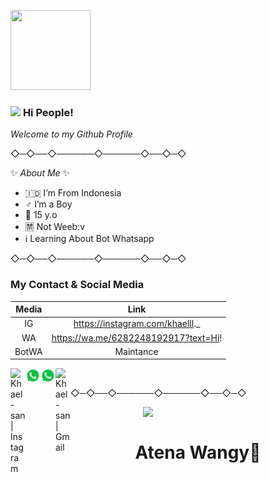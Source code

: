 </p>
<img src="https://i.ibb.co/mF5TZqH/VID-20210918-WA0051.gif" width="128" height="128"</p>

### <img src="https://github.com/TheDudeThatCode/TheDudeThatCode/blob/master/Assets/Hi.gif" width="29px"> **Hi People!**

*Welcome to my Github Profile*

◇─◇──◇──────◇──────◇──◇─◇

✨ _About Me_ ✨

- 🇮🇩 I’m From Indonesia
- ♂️ I’m a Boy
- 👔 15 y.o
- 🈲 Not Weeb:v
- ℹ️ Learning About Bot Whatsapp

◇─◇──◇──────◇──────◇──◇─◇


### My Contact & Social Media

| Media  |                     Link           |
| :-----------: | :--------------------------------: |
|       IG        |   https://instagram.com/khaelll._                     |
|       WA        |   https://wa.me/6282248192917?text=Hi!                      |
|       BotWA        |   Maintance                |

 <a href="https://www.instagram.com/khaelll._/">
    <img align="left" alt="Khael-san | Instagram" width="24px" src="https://github.com/TheDudeThatCode/TheDudeThatCode/blob/master/Assets/Instagram.svg" />
  </a> &nbsp;&nbsp; <a href="wa.me/6282248192917">
    <img align="left" alt="Khael-san | WhatsApp" width="24px" src="https://github.com/appicons/Whatsapp/blob/master/icons/whatsapp_194x194.png" />
  </a> &nbsp;&nbsp; <a href="wa.me/maintance">
    <img align="left" alt="Khael-san | Bot WhatsApp" width="24px" src="https://github.com/appicons/Whatsapp/blob/master/icons/whatsapp_194x194.png" />
  </a> &nbsp;&nbsp; <a href="khaelllll02@gmail.com/">
    <img align="left" alt="Khael-san | Gmail" width="24px" src="https://github.com/TheDudeThatCode/TheDudeThatCode/blob/master/Assets/Gmail.svg" />
  </a> &nbsp;&nbsp;

◇─◇──◇──────◇──────◇──◇─◇


<p align="center">
	<img src="https://i.ibb.co/x7BV2js/20210918-211433.png" width="35%" style="margin-left: auto;margin-right: auto;display: block;">
</p>
<h1 align="center">Atena Wangy🥵</h1>